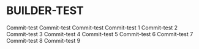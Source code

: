 # BUILDER-TEST
Commit-test
Commit-test
Commit-test
Commit-test 1
Commit-test 2
Commit-test 3
Commit-test 4
Commit-test 5
Commit-test 6
Commit-test 7
Commit-test 8
Commit-test 9
